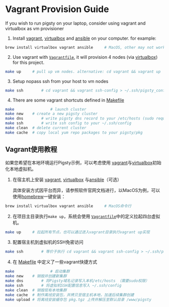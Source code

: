 # Vagrant Provision Guide

If you wish to run pigsty on your laptop, consider using vagrant and virtualbox as vm provisioner

1. Install  [vagrant](https://vagrantup.com/), [virtualbox](https://www.virtualbox.org/) and [ansible](https://www.ansible.com/) on your computer. for example:

  ```bash
brew install virtualbox vagrant ansible 	# MacOS, other may not work this way
  ```

2. Use vagrant with [`Vagrantfile`](vagrant/Vagrantfile), it will provision 4 nodes (via [virtualbox](https://www.virtualbox.org/)) for this project.

  ```bash
make up     # pull up vm nodes. alternative: cd vagrant && vagrant up
  ```

3. Setup nopass ssh from your host to vm nodes

  ```bash
make ssh		# cd vagrant && vagrant ssh-config > ~/.ssh/pigsty_config
  ```

4. There are some vagrant shortcuts defined in [Makefile](Makefile) 

```bash
make				# launch cluster
make new    # create a new pigsty cluster
make dns		# write pigsty dns record to your /etc/hosts (sudo required)
make ssh		# write ssh config to your ~/.ssh/config
make clean	# delete current cluster
make cache	# copy local yum repo packages to your pigsty/pkg
```





## Vagrant使用教程

如果您希望在本地环境运行Pigsty示例，可以考虑使用 [vagrant](https://vagrantup.com/)与[virtualbox](https://www.virtualbox.org/)初始化本地虚拟机。



1. 在宿主机上安装  [vagrant](https://vagrantup.com/), [virtualbox](https://www.virtualbox.org/) 与[ansible](https://www.ansible.com/)（可选）

   具体安装方式因平台而异，请参照软件官网文档进行，以MacOS为例，可以使用[homebrew](https://brew.sh/)一键安装：

  ```bash
brew install virtualbox vagrant ansible 	# MacOS命令行
  ```

2. 在项目主目录执行`make up`，系统会使用 [`Vagrantfile`](vagrant/Vagrantfile)中的定义拉起四台虚拟机。

  ```bash
make up     # 拉起所有节点，也可以通过进入vagrant目录执行vagrant up实现
  ```

3. 配置宿主机到虚拟机的SSH免密访问

  ```bash
make ssh		# 等价于执行 cd vagrant && vagrant ssh-config > ~/.ssh/pigsty_config
  ```

4. 在 [Makefile](Makefile) 中定义了一些vagrant快捷方式

```bash
make				# 启动集群
make new    # 销毁并创建新集群
make dns		# 将Pigsty域名记录写入本机/etc/hosts （需要sudo权限）
make ssh		# 将虚拟机SSH配置信息写入 ~/.ssh/config
make clean	# 销毁现有本地集群
make cache	# 制作离线安装包，并拷贝至宿主机本地，加速后续集群创建
make upload # 将离线安装缓存包 pkg.tgz 上传并解压至默认目录 /www/pigsty
```



